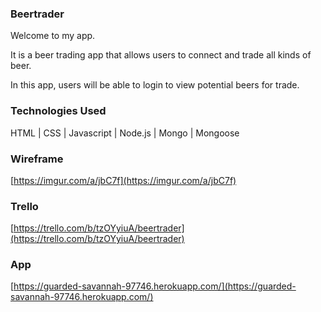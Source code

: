 ### Beertrader

Welcome to my app.

It is a beer trading app that allows users to connect and trade all kinds of beer.

In this app, users will be able to login to view potential beers for trade. 

### Technologies Used

HTML  |  CSS  |  Javascript  |  Node.js  |  Mongo  |  Mongoose  

### Wireframe
[https://imgur.com/a/jbC7f](https://imgur.com/a/jbC7f)

### Trello
[https://trello.com/b/tzOYyiuA/beertrader](https://trello.com/b/tzOYyiuA/beertrader)

### App

[https://guarded-savannah-97746.herokuapp.com/](https://guarded-savannah-97746.herokuapp.com/)
